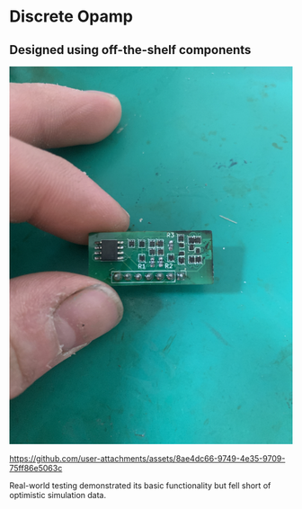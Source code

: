 # Discrete Opamp
## Designed using off-the-shelf components
![Populated board](https://github.com/electricalhog/Discrete_Opamp/blob/8959dd41822e607dbd9f30b26537899b04e64adc/Media/IMG_1823.JPEG)

https://github.com/user-attachments/assets/8ae4dc66-9749-4e35-9709-75ff86e5063c

Real-world testing demonstrated its basic functionality but fell short of optimistic simulation data.



